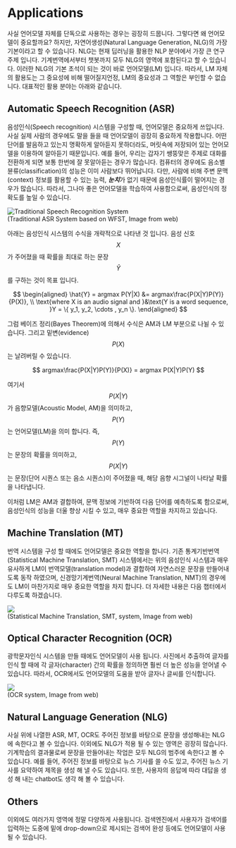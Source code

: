 # Applications

사실 언어모델 자체를 단독으로 사용하는 경우는 굉장히 드뭅니다. 그렇다면 왜 언어모델이 중요할까요? 하지만, 자연어생성(Natural Language Generation, NLG)의 가장 기본이라고 할 수 있습니다. NLG는 현재 딥러닝을 활용한 NLP 분야에서 가장 큰 연구주제 입니다. 기계번역에서부터 챗봇까지 모두 NLG의 영역에 포함된다고 할 수 있습니다. 이러한 NLG의 기본 초석이 되는 것이 바로 언어모델(LM) 입니다. 따라서, LM 자체의 활용도는 그 중요성에 비해 떨어질지언정, LM의 중요성과 그 역할은 부인할 수 없습니다. 대표적인 활용 분야는 아래와 같습니다.

## Automatic Speech Recognition (ASR)

음성인식(Speech recognition) 시스템을 구성할 때, 언어모델은 중요하게 쓰입니다. 사실 실제 사람의 경우에도 말을 들을 때 언어모델이 굉장히 중요하게 작용합니다. 어떤 단어를 발음하고 있는지 명확하게 알아듣지 못하더라도, 머릿속에 저장되어 있는 언어모델을 이용하여 알아듣기 때문입니다. 예를 들어, 우리는 갑자기 쌩뚱맞은 주제로 대화를 전환하게 되면 보통 한번에 잘 못알아듣는 경우가 많습니다. 컴퓨터의 경우에도 음소별 뷴류(classification)의 성능은 이미 사람보다 뛰어납니다. 다만, 사람에 비해 주변 문맥(context) 정보를 활용할 수 있는 능력, ***눈치***가 없기 때문에 음성인식률이 떨어지는 경우가 많습니다. 따라서, 그나마 좋은 언어모델을 학습하여 사용함으로써, 음성인식의 정확도를 높일 수 있습니다.

![Traditional Speech Recognition System](https://www.esat.kuleuven.be/psi/spraak/demo/Recog/lvr_scheme.gif)<br>
(Traditional ASR System based on WFST, Image from web)

아래는 음성인식 시스템의 수식을 개략적으로 나타낸 것 입니다. 음성 신호 $$ X $$가 주어졌을 때 확률을 최대로 하는 문장 $$ \hat{Y} $$를 구하는 것이 목표 입니다.

$$
\begin{aligned}
\hat{Y} = argmax P(Y|X) &= argmax\frac{P(X|Y)P(Y)}{P(X)}, \\
\text{where X is an audio signal and }&\text{Y is a word sequence, }Y = \{ y_1, y_2, \cdots , y_n \}.
\end{aligned}
$$

그럼 베이즈 정리(Bayes Theorem)에 의해서 수식은 AM과 LM 부분으로 나뉠 수 있습니다. 그리고 밑변(evidence) $$ P(X) $$는 날려버릴 수 있습니다.

$$
argmax\frac{P(X|Y)P(Y)}{P(X)} = argmax P(X|Y)P(Y)
$$

여기서 $$ P(X|Y) $$가 음향모델(Acoustic Model, AM)을 의미하고, $$ P(Y) $$는 언어모델(LM)을 의미 합니다. 즉, $$ P(Y) $$는 문장의 확률을 의미하고, $$ P(X|Y) $$는 문장(단어 시퀀스 또는 음소 시퀀스)이 주어졌을 때, 해당 음향 시그널이 나타날 확률을 나타냅니다.

이처럼 LM은 AM과 결합하여, 문맥 정보에 기반하여 다음 단어를 예측하도록 함으로써, 음성인식의 성능을 더울 향상 시킬 수 있고, 매우 중요한 역할을 차지하고 있습니다.

## Machine Translation (MT)

번역 시스템을 구성 할 때에도 언어모델은 중요한 역할을 합니다. 기존 통계기반번역(Statistical Machine Translation, SMT) 시스템에서는 위의 음성인식 시스템과 매우 유사하게 LM이 번역모델(translation model)과 결합하여 자연스러운 문장을 만들어내도록 동작 하였으며, 신경망기계번역(Neural Machine Translation, NMT)의 경우에도 LM이 마찬가지로 매우 중요한 역할을 차지 합니다. 더 자세한 내용은 다음 챕터에서 다루도록 하겠습니다.

![](http://www.kecl.ntt.co.jp/rps/_src/sc1134/innovative_3_1e.jpg)<br>
(Statistical Machine Translation, SMT, system, Image from web)

## Optical Character Recognition (OCR)

광학문자인식 시스템을 만들 때에도 언어모델이 사용 됩니다. 사진에서 추출하여 글자를 인식 할 때에 각 글자(character) 간의 확률을 정의하면 훨씬 더 높은 성능을 얻어낼 수 있습니다. 따라서, OCR에서도 언어모델의 도움을 받아 글자나 글씨를 인식합니다.

![](https://doi.ieeecomputersociety.org/cms/Computer.org/dl/trans/tp/2013/10/figures/ttp20131024131.gif)<br>
(OCR system, Image from web)

## Natural Language Generation (NLG)

사실 위에 나열한 ASR, MT, OCR도 주어진 정보를 바탕으로 문장을 생성해내는 NLG에 속한다고 볼 수 있습니다. 이외에도 NLG가 적용 될 수 있는 영역은 굉장히 많습니다. 기계학습의 결과물로써 문장을 만들어내는 작업은 모두 NLG의 범주에 속한다고 볼 수 있습니다. 예를 들어, 주어진 정보를 바탕으로 뉴스 기사를 쓸 수도 있고, 주어진 뉴스 기사를 요약하여 제목을 생성 해 낼 수도 있습니다. 또한, 사용자의 응답에 따라 대답을 생성 해 내는 chatbot도 생각 해 볼 수 있습니다.

## Others

이외에도 여러가지 영역에 정말 다양하게 사용됩니다. 검색엔진에서 사용자가 검색어를 입력하는 도중에 밑에 drop-down으로 제시되는 검색어 완성 등에도 언어모델이 사용 될 수 있습니다.
